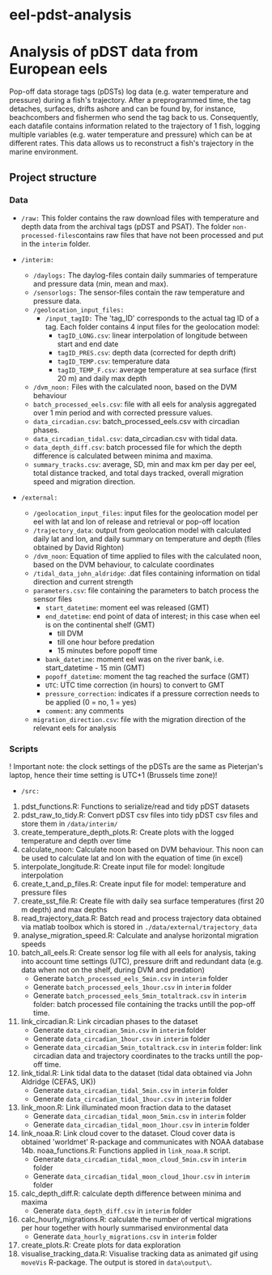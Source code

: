 # eel-pdst-analysis
# Analysis of pDST data from European eels
Pop-off data storage tags (pDSTs) log data (e.g. water temperature and pressure) during a fish's trajectory. After a preprogrammed time, the tag detaches, surfaces, drifts ashore and can be found by, for instance, beachcombers and fishermen who send the tag back to us. Consequently, each datafile contains information related to the trajectory of 1 fish, logging multiple variables (e.g. water temperature and pressure) which can be at different rates. This data allows us to reconstruct a fish's trajectory in the marine environment.

## Project structure



### Data

* `/raw:`
	This folder contains the raw download files with temperature and depth data from the archival tags (pDST and PSAT).
	The folder `non-processed-files`contains raw files that have not been processed and put in the `interim` folder.

* `/interim:`
	+ `/daylogs:` The daylog-files contain daily summaries of temperature and pressure data (min, mean and max). 
	+ `/sensorlogs:` The sensor-files contain the raw temperature and pressure data.
	+ `/geolocation_input_files:` 
		+ `/input_tagID:` The 'tag_ID' corresponds to the actual tag ID of a tag. Each folder contains 4 input files for the geolocation model:
			+ `tagID_LONG.csv`: linear interpolation of longitude between start and end date
			+ `tagID_PRES.csv`: depth data (corrected for depth drift)
			+ `tagID_TEMP.csv`: temperature data
			+ `tagID_TEMP_F.csv`: average temperature at sea surface (first 20 m) and daily max depth
	+ `/dvm_noon:` Files with the calculated noon, based on the DVM behaviour
	+ `batch_processed_eels.csv`: file with all eels for analysis aggregated over 1 min period and with corrected pressure values.
	+ `data_circadian.csv`: batch_processed_eels.csv with circadian phases.
	+ `data_circadian_tidal.csv`: data_circadian.csv with tidal data.
	+ `data_depth_diff.csv`: batch processed file for which the depth difference is calculated between minima and maxima.
	+ `summary_tracks.csv`: average, SD, min and max km per day per eel, total distance tracked, and total days tracked, overall migration speed and migration direction.

* `/external:`
	+ `/geolocation_input_files`: input files for the geolocation model per eel with lat and lon of release and retrieval or pop-off location
	+ `/trajectory_data`: output from geolocation model with calculated daily lat and lon, and daily summary on temperature and depth (files obtained by David Righton)
	+ `/dvm_noon`: Equation of time applied to files with the calculated noon, based on the DVM behaviour, to calculate coordinates
	+ `/tidal_data_john_aldridge`: .dat files containing information on tidal direction and current strength
	+ `parameters.csv`: file containing the parameters to batch process the sensor files
		+ `start_datetime`: moment eel was released (GMT)
		+ `end_datetime`: end point of data of interest; in this case when eel is on the continental shelf (GMT)
			- till DVM
			- till one hour before predation
			- 15 minutes before popoff time
		+ `bank_datetime`: moment eel was on the river bank, i.e. start_datetime - 15 min (GMT)
		+ `popoff_datetime`: moment the tag reached the surface (GMT)
		+ `UTC`: UTC time correction (in hours) to convert to GMT 
		+ `pressure_correction`: indicates if a pressure correction needs to be applied (0 =  no, 1 = yes)
		+ `comment`: any comments
	+ `migration_direction.csv`: file with the migration direction of the relevant eels for analysis

### Scripts

! Important note: the clock settings of the pDSTs are the same as Pieterjan's laptop, hence their time setting is UTC+1 (Brussels time zone)!

* `/src:`

1. pdst_functions.R: Functions to serialize/read and tidy pDST datasets
2. pdst_raw_to_tidy.R: Convert pDST csv files into tidy pDST csv files and store them in `/data/interim/`
3. create_temperature_depth_plots.R: Create plots with the logged temperature and depth over time
4. calculate_noon: Calculate noon based on DVM behaviour. This noon can be used to calculate lat and lon with the equation of time (in excel)
5. interpolate_longitude.R: Create input file for model: longitude interpolation
6. create_t_and_p_files.R: Create input file for model: temperature and pressure files
7. create_sst_file.R: Create file with daily sea surface temperatures (first 20 m depth) and max depths
8. read_trajectory_data.R: Batch read and process trajectory data obtained via matlab toolbox which is stored in `./data/external/trajectory_data`
9. analyse_migration_speed.R: Calculate and analyse horizontal migration speeds
10. batch_all_eels.R: Create sensor log file with all eels for analysis, taking into account time settings (UTC), pressure drift and redundant data (e.g. data when not on the shelf, during DVM and predation)
	+ Generate `batch_processed_eels_5min.csv` in `interim` folder
	+ Generate `batch_processed_eels_1hour.csv` in `interim` folder
	+ Generate `batch_processed_eels_5min_totaltrack.csv` in `interim` folder: batch processed file containing the tracks untill the pop-off time.
11. link_circadian.R: Link circadian phases to the dataset
	+ Generate `data_circadian_5min.csv` in `interim` folder
	+ Generate `data_circadian_1hour.csv` in `interim` folder
	+ Generate `data_circadian_5min_totaltrack.csv` in `interim` folder: link circadian data and trajectory coordinates to the tracks untill the pop-off time.
12. link_tidal.R: Link tidal data to the dataset (tidal data obtained via John Aldridge (CEFAS, UK))
	+ Generate `data_circadian_tidal_5min.csv` in `interim` folder
	+ Generate `data_circadian_tidal_1hour.csv` in `interim` folder
13. link_moon.R: Link illuminated moon fraction data to the dataset
	+ Generate `data_circadian_tidal_moon_5min.csv` in `interim` folder
	+ Generate `data_circadian_tidal_moon_1hour.csv` in `interim` folder
14. link_noaa.R: Link cloud cover to the dataset. Cloud cover data is obtained 'worldmet' R-package and communicates with NOAA database 
14b. noaa_functions.R: Functions applied in `link_noaa.R` script.
	+ Generate `data_circadian_tidal_moon_cloud_5min.csv` in `interim` folder
	+ Generate `data_circadian_tidal_moon_cloud_1hour.csv` in `interim` folder
15. calc_depth_diff.R: calculate depth difference between minima and maxima
	+ Generate `data_depth_diff.csv` in `interim` folder
16. calc_hourly_migrations.R: calculate the number of vertical migrations per hour together with hourly summarised environmental data
	+ Generate `data_hourly_migrations.csv` in `interim` folder
17. create_plots.R: Create plots for data exploration
18. visualise_tracking_data.R: Visualise tracking data as animated gif using `moveVis` R-package. The output is stored in `data\output\`.


